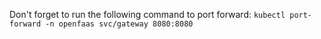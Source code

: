 Don't forget to run the following command to port forward:
`kubectl port-forward -n openfaas svc/gateway 8080:8080`